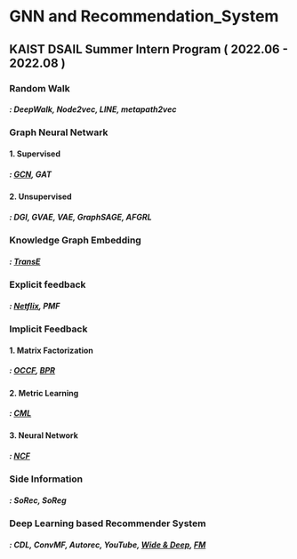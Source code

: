 # GNN and Recommendation_System

## KAIST DSAIL Summer Intern Program ( 2022.06 - 2022.08 )
### Random Walk 
##### : DeepWalk, Node2vec, LINE, metapath2vec

### Graph Neural Netwark
#### 1. Supervised
##### : [GCN](https://github.com/kyuhyeokGithub/GNN_RecSys/tree/main/GCN), GAT
#### 2. Unsupervised
##### : DGI, GVAE, VAE, GraphSAGE, AFGRL

### Knowledge Graph Embedding
##### : [TransE](https://github.com/kyuhyeokGithub/GNN_RecSys/tree/main/TransE)

### Explicit feedback
##### : [Netflix](https://github.com/kyuhyeokGithub/GNN_RecSys/tree/main/Netflix), PMF

### Implicit Feedback
#### 1. Matrix Factorization
##### : [OCCF](https://github.com/kyuhyeokGithub/GNN_RecSys/tree/main/OCCF), [BPR](https://github.com/kyuhyeokGithub/GNN_RecSys/tree/main/BPR)
#### 2. Metric Learning
##### : [CML](https://github.com/kyuhyeokGithub/GNN_RecSys/tree/main/CML)
#### 3. Neural Network
##### : [NCF](https://github.com/kyuhyeokGithub/GNN_RecSys/tree/main/NCF)


### Side Information
##### : SoRec, SoReg

### Deep Learning based Recommender System
##### : CDL, ConvMF, Autorec, YouTube, [Wide & Deep](https://github.com/kyuhyeokGithub/GNN_RecSys/tree/main/Wide_Deep), [FM](https://github.com/kyuhyeokGithub/GNN_RecSys/tree/main/FM)
